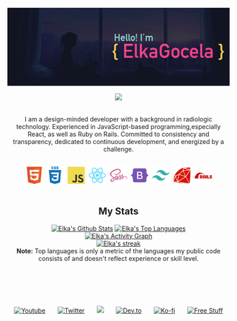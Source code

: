 <!-- HEADER -->

[![MasterHead](https://github.com/eagocela/eagocela/blob/main/header_banner4.png)](https://github.com/eagocela)

<div align="center">
  <a href="https://github.com/DenverCoder1/readme-typing-svg"><img src="https://readme-typing-svg.herokuapp.com?font=Barlow&size=30&duration=4000&color=F7D748&center=true&vCenter=true&lines=Welcome+to+My+Github" /></a>
 </div>
 
 <br/>

<p align="center">I am a design-minded developer with a background in radiologic technology. Experienced in JavaScript-based programming,especially React, as well as Ruby on Rails. Committed to consistency and transparency, dedicated to continuous development, and energized by a challenge.</p>

<br/>

<!-- TOOLS & LANGUAGES -->

<div align="center">
  <img src="https://github.com/devicons/devicon/blob/master/icons/html5/html5-original.svg" title="HTML5" alt="HTML" width="40" height="40"/>&nbsp;
  <img src="https://github.com/devicons/devicon/blob/master/icons/css3/css3-plain-wordmark.svg"  title="CSS3" alt="CSS" width="40" height="40"/>&nbsp;
  <img src="https://github.com/devicons/devicon/blob/master/icons/javascript/javascript-original.svg" title="JavaScript" alt="JavaScript" width="40" height="40"/>&nbsp;
  <img src="https://github.com/devicons/devicon/blob/master/icons/react/react-original.svg" title="React" alt="React" width="40" height="40"/>&nbsp;
  <img src="https://github.com/devicons/devicon/blob/master/icons/sass/sass-original.svg" title="Sass" alt="Sass" width="40" height="40"/>&nbsp;
  <img src="https://github.com/devicons/devicon/blob/master/icons/bootstrap/bootstrap-plain.svg" title="Bootstrap"  alt="Bootstrap" width="40" height="40"/>&nbsp;
  <img src="https://github.com/devicons/devicon/blob/master/icons/tailwindcss/tailwindcss-plain.svg" title="Tailwind"  alt="Tailwind" width="40" height="40"/>&nbsp;
  <img src="https://github.com/devicons/devicon/blob/master/icons/ruby/ruby-plain.svg" title="Ruby" alt="Ruby" width="40" height="40"/>&nbsp;
  <img src="https://github.com/devicons/devicon/blob/master/icons/rails/rails-plain-wordmark.svg" title="Rails" alt="Rails" width="40" height="40"/>
</div>

<br/>

<!-- 📊 MY STATS -->

<div align="center">
    <h2>My Stats</h2>
    <a href="https://github.com/anuraghazra/github-readme-stats"><img alt="Elka's Github Stats" src="https://denvercoder1-github-readme-stats.vercel.app/api/?username=eagocela&show_icons=true&count_private=true&theme=radical&hide_border=true" height="192px"/></a>
    <a href="https://github.com/anuraghazra/github-readme-stats"><img alt="Elka's Top Languages" src="https://github-readme-stats.vercel.app/api/top-langs/?username=eagocela&langs_count=8&layout=compact&theme=radical&hide_border=true" height="192px"/></a>
    <br/>
    <!-- https://github.com/ashutosh00710/github-readme-activity-graph -->
    <a href="https://github.com/ashutosh00710/github-readme-activity-graph"><img alt="Elka's Activity Graph" src="https://activity-graph.herokuapp.com/graph?username=eagocela&theme=redical&hide_border=true" height="315px" /></a> <br/>
     <a href="https://github.com/DenverCoder1/github-readme-streak-stats"><img title="🔥 Get streak stats for your profile at git.io/streak-stats" alt="Elka's streak" src="https://github-readme-streak-stats.herokuapp.com/?user=eagocela&theme=radical&hide_border=true" height="192"/>
  </a><br/>
    <b>Note:</b> Top languages is only a metric of the languages my public code consists of and doesn't reflect experience or skill level.
 </div>

<br/>
<br/>
<br/>
<br/>
<br/>

<!-- Social icons section -->
<p align="center">
  <a href="https://www.youtube.com/c/DevProTips"><img width="32px" alt="Youtube" title="Youtube" src="https://i.imgur.com/qiXu7b2.png"/></a>
  &#8287;&#8287;&#8287;&#8287;&#8287;
  <a href="https://twitter.com/DenverCoder1"><img width="32px" alt="Twitter" title="Twitter" src="https://i.imgur.com/OXZM1L6.png"/></a>
  &#8287;&#8287;&#8287;&#8287;&#8287;
  <a href="https://discord.gg/fPrdqh3Zfu" alt="Dev Pro Tips Discussion & Support Server"><img width="32px" src="https://i.imgur.com/OViZO8J.png"/></a>
  &#8287;&#8287;&#8287;&#8287;&#8287;
  <a href="https://dev.to/denvercoder1"><img width="32px" alt="Dev.to" title="DenverCoder1 Dev.to" src="https://i.imgur.com/mVm29vK.png"></a>
  &#8287;&#8287;&#8287;&#8287;&#8287;
  <a href="https://ko-fi.com/jlawrence"><img width="32px" alt="Ko-fi" title="Buy me a coffee" src="https://i.imgur.com/PpLeD3K.png"/></a>
  &#8287;&#8287;&#8287;&#8287;&#8287;
  <a href="http://eyl327.mywebcommunity.org/promos/"><img width="32px" alt="Free Stuff" title="Free gifts for you" src="https://i.imgur.com/0uVwkoZ.png"/></a>
</p>
